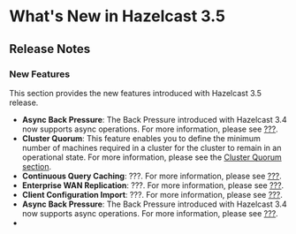 # What's New in Hazelcast 3.5



## Release Notes

### New Features

This section provides the new features introduced with Hazelcast 3.5 release. 

- **Async Back Pressure**: The Back Pressure introduced with Hazelcast 3.4 now supports async operations. For more information, please see [???](#???).
- **Cluster Quorum**: This feature enables you to define the minimum number of machines required in a cluster for the cluster to remain in an operational state. For more information, please see  the [Cluster Quorum section](#cluster-quorum).
- **Continuous Query Caching**: ???. For more information, please see [???](#???).
- **Enterprise WAN Replication**: ???. For more information, please see [???](#???).
- **Client Configuration Import**: ???. For more information, please see [???](#???).
- **Async Back Pressure**: The Back Pressure introduced with Hazelcast 3.4 now supports async operations. For more information, please see [???](#???).
- 





